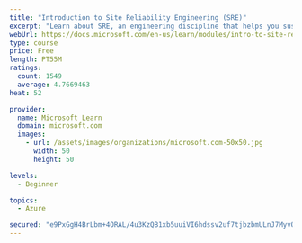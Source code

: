 ```yaml
---
title: "Introduction to Site Reliability Engineering (SRE)"
excerpt: "Learn about SRE, an engineering discipline that helps you sustainably achieve the appropriate level of reliability in your systems, services, and products."
webUrl: https://docs.microsoft.com/en-us/learn/modules/intro-to-site-reliability-engineering/
type: course
price: Free
length: PT55M
ratings:
  count: 1549
  average: 4.7669463
heat: 52

provider:
  name: Microsoft Learn
  domain: microsoft.com
  images:
    - url: /assets/images/organizations/microsoft.com-50x50.jpg
      width: 50
      height: 50

levels:
  - Beginner

topics:
  - Azure

secured: "e9PxGgH4BrLbm+4ORAL/4u3KzQB1xb5uuiVI6hdssv2uf7tjbzbmULnJ7MyvOHPzrx8VQECPv/jvChcuwKSNQ0aEbaCBxt4LBIIjdHBrx5jIY93ViLiJnNjVsQGU30kZvuDhcp/0bDEPnAlTk9St9/u9CnF/YR04LEk5ClGGWBzBYgj4ApInilb0/JU3hx4gAxkNPgN/ubqbttpOHy32H7gnOjLZj/5SJVxfNdeK2Xgr3ivd31S8t5fACSYnPTFhaZOXWddO4cSw8aKTsrqNOlyJmPNU24/1FY0R0MYTTWm5Vu1qpH5QH0ITpFhV8xTbd6iq9BN+szqtnsRYW10pHfN981S3abSThMjBMg5IIplxiyYBHNn1etaSstpcKyIkxJRoe5YNxzThfqW0c7/Ra0trZMXqgweWCPkJ0UDWDdI=;yRFmM1Ld7J1fk+0phzpLHA=="
---
```



